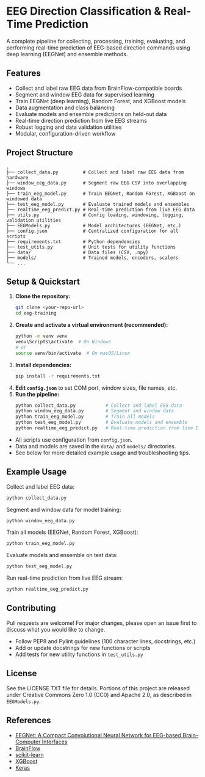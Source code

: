 # EEG Direction Classification & Real-Time Prediction

A complete pipeline for collecting, processing, training, evaluating, and performing real-time
prediction of EEG-based direction commands using deep learning (EEGNet) and ensemble methods.

## Features
- Collect and label raw EEG data from BrainFlow-compatible boards
- Segment and window EEG data for supervised learning
- Train EEGNet (deep learning), Random Forest, and XGBoost models
- Data augmentation and class balancing
- Evaluate models and ensemble predictions on held-out data
- Real-time direction prediction from live EEG streams
- Robust logging and data validation utilities
- Modular, configuration-driven workflow

## Project Structure
```
.
├── collect_data.py         # Collect and label raw EEG data from hardware
├── window_eeg_data.py      # Segment raw EEG CSV into overlapping windows
├── train_eeg_model.py      # Train EEGNet, Random Forest, XGBoost on windowed data
├── test_eeg_model.py       # Evaluate trained models and ensembles
├── realtime_eeg_predict.py # Real-time prediction from live EEG data
├── utils.py                # Config loading, windowing, logging, validation utilities
├── EEGModels.py            # Model architectures (EEGNet, etc.)
├── config.json             # Centralized configuration for all scripts
├── requirements.txt        # Python dependencies
├── test_utils.py           # Unit tests for utility functions
├── data/                   # Data files (CSV, .npy)
├── models/                 # Trained models, encoders, scalers
└── ...
```

## Setup & Quickstart

1. **Clone the repository:**
   ```sh
   git clone <your-repo-url>
   cd eeg-training
   ```
2. **Create and activate a virtual environment (recommended):**
   ```sh
   python -m venv venv
   venv\Scripts\activate  # On Windows
   # or
   source venv/bin/activate  # On macOS/Linux
   ```
3. **Install dependencies:**
   ```sh
   pip install -r requirements.txt
   ```
4. **Edit `config.json`** to set COM port, window sizes, file names, etc.
5. **Run the pipeline:**
   ```sh
   python collect_data.py           # Collect and label EEG data
   python window_eeg_data.py        # Segment and window data
   python train_eeg_model.py        # Train all models
   python test_eeg_model.py         # Evaluate models and ensemble
   python realtime_eeg_predict.py   # Real-time prediction from live EEG
   ```

- All scripts use configuration from `config.json`.
- Data and models are saved in the `data/` and `models/` directories.
- See below for more detailed example usage and troubleshooting tips.

## Example Usage

Collect and label EEG data:
```sh
python collect_data.py
```

Segment and window data for model training:
```sh
python window_eeg_data.py
```

Train all models (EEGNet, Random Forest, XGBoost):
```sh
python train_eeg_model.py
```

Evaluate models and ensemble on test data:
```sh
python test_eeg_model.py
```

Run real-time prediction from live EEG stream:
```sh
python realtime_eeg_predict.py
```

## Contributing

Pull requests are welcome! For major changes, please open an issue first to discuss what you would like to change.

- Follow PEP8 and Pylint guidelines (100 character lines, docstrings, etc.)
- Add or update docstrings for new functions or scripts
- Add tests for new utility functions in `test_utils.py`

## License

See the LICENSE.TXT file for details. Portions of this project are released under Creative Commons Zero 1.0 (CC0) and Apache 2.0, as described in `EEGModels.py`.

## References

- [EEGNet: A Compact Convolutional Neural Network for EEG-based Brain–Computer Interfaces](https://doi.org/10.1088/1741-2552/aace8c)
- [BrainFlow](https://brainflow.org/)
- [scikit-learn](https://scikit-learn.org/)
- [XGBoost](https://xgboost.readthedocs.io/)
- [Keras](https://keras.io/)
